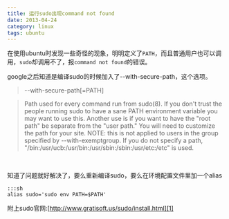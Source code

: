 ```yaml
---
title: 运行sudo出现command not found
date: 2013-04-24
category: linux
tags: ubuntu
---
```


在使用ubuntu时发现一些奇怪的现象，明明定义了`PATH`，而且普通用户也可以调用，`sudo`却调用不了，报`command not found`的错误。
<!-- excerpt -->

google之后知道是编译sudo的时候加入了--with-secure-path，这个选项。

>--with-secure-path[=PATH]

>Path used for every command run from sudo(8).  If you don't trust the
>people running sudo to have a sane PATH environment variable you may
>want to use this.  Another use is if you want to have the "root path"
>be separate from the "user path."  You will need to customize the path
>for your site.  NOTE: this is not applied to users in the group
>specified by --with-exemptgroup.  If you do not specify a path,
>"/bin:/usr/ucb:/usr/bin:/usr/sbin:/sbin:/usr/etc:/etc" is used.

<br/>

知道了问题就好解决了，要么重新编译sudo，要么在环境配置文件里加一个alias

    :::sh
    alias sudo='sudo env PATH=$PATH'

附上sudo官网:[http://www.gratisoft.us/sudo/install.html][1]

[1]:http://www.gratisoft.us/sudo/install.html
